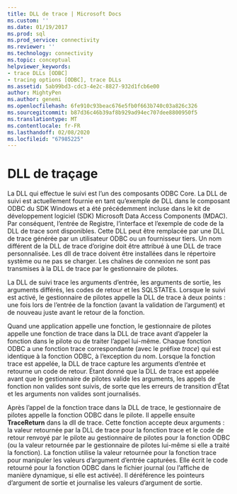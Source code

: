 ```yaml
---
title: DLL de trace | Microsoft Docs
ms.custom: ''
ms.date: 01/19/2017
ms.prod: sql
ms.prod_service: connectivity
ms.reviewer: ''
ms.technology: connectivity
ms.topic: conceptual
helpviewer_keywords:
- trace DLLs [ODBC]
- tracing options [ODBC], trace DLLs
ms.assetid: 5ab99bd3-cdc3-4e2c-8827-932d1fcb6e00
author: MightyPen
ms.author: genemi
ms.openlocfilehash: 6fe910c93beac676e5fb0f663b740c03a826c326
ms.sourcegitcommit: b87d36c46b39af8b929ad94ec707dee8800950f5
ms.translationtype: MT
ms.contentlocale: fr-FR
ms.lasthandoff: 02/08/2020
ms.locfileid: "67985225"
---
```

# <a name="trace-dll"></a>DLL de traçage
La DLL qui effectue le suivi est l’un des composants ODBC Core. La DLL de suivi est actuellement fournie en tant qu’exemple de DLL dans le composant ODBC du SDK Windows et a été précédemment incluse dans le kit de développement logiciel (SDK) Microsoft Data Access Components (MDAC). Par conséquent, l’entrée de Registre, l’interface et l’exemple de code de la DLL de trace sont disponibles. Cette DLL peut être remplacée par une DLL de trace générée par un utilisateur ODBC ou un fournisseur tiers. Un nom différent de la DLL de trace d’origine doit être attribué à une DLL de trace personnalisée. Les dll de trace doivent être installées dans le répertoire système ou ne pas se charger. Les chaînes de connexion ne sont pas transmises à la DLL de trace par le gestionnaire de pilotes.  
  
 La DLL de suivi trace les arguments d’entrée, les arguments de sortie, les arguments différés, les codes de retour et les SQLSTATEs. Lorsque le suivi est activé, le gestionnaire de pilotes appelle la DLL de trace à deux points : une fois lors de l’entrée de la fonction (avant la validation de l’argument) et de nouveau juste avant le retour de la fonction.  
  
 Quand une application appelle une fonction, le gestionnaire de pilotes appelle une fonction de trace dans la DLL de trace avant d’appeler la fonction dans le pilote ou de traiter l’appel lui-même. Chaque fonction ODBC a une fonction trace correspondante (avec le préfixe *trace*) qui est identique à la fonction ODBC, à l’exception du nom. Lorsque la fonction trace est appelée, la DLL de trace capture les arguments d’entrée et retourne un code de retour. Étant donné que la DLL de trace est appelée avant que le gestionnaire de pilotes valide les arguments, les appels de fonction non valides sont suivis, de sorte que les erreurs de transition d’État et les arguments non valides sont journalisés.  
  
 Après l’appel de la fonction trace dans la DLL de trace, le gestionnaire de pilotes appelle la fonction ODBC dans le pilote. Il appelle ensuite **TraceReturn** dans la dll de trace. Cette fonction accepte deux arguments : la valeur retournée par la DLL de trace pour la fonction trace et le code de retour renvoyé par le pilote au gestionnaire de pilotes pour la fonction ODBC (ou la valeur retournée par le gestionnaire de pilotes lui-même si elle a traité la fonction). La fonction utilise la valeur retournée pour la fonction trace pour manipuler les valeurs d’argument d’entrée capturées. Elle écrit le code retourné pour la fonction ODBC dans le fichier journal (ou l’affiche de manière dynamique, si elle est activée). Il déréférence les pointeurs d’argument de sortie et journalise les valeurs d’argument de sortie.

